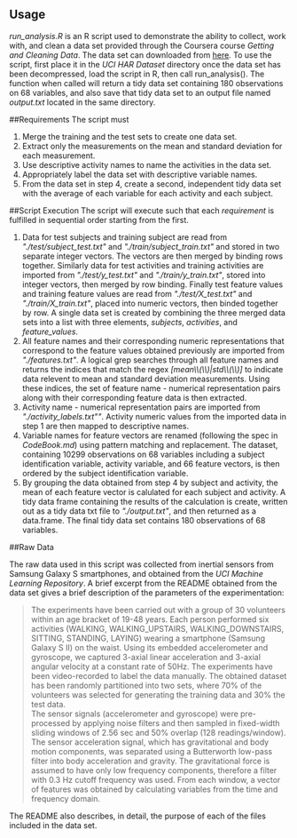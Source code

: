 ## Usage
*run_analysis.R* is an R script used to demonstrate the ability to collect, work with, and clean a data set provided through the Coursera course *Getting and Cleaning Data*.  The data set can downloaded from
[here](https://d396qusza40orc.cloudfront.net/getdata%2Fprojectfiles%2FUCI%20HAR%20Dataset.zip).  To use the script, first place it in the *UCI HAR Dataset* directory once the data set has been decompressed,  load the script in R, then call run_analysis().  The function when called will return a tidy data set containing 180 observations on 68 variables, and also save that tidy data set to an output file named *output.txt* located in the same directory.

##Requirements
The script must
1. Merge the training and the test sets to create one data set.
2. Extract only the measurements on the mean and standard deviation for each measurement.
3. Use descriptive activity names to name the activities in the data set.
4. Appropriately label the data set with descriptive variable names.
5. From the data set in step 4, create a second, independent tidy data set with the average of each variable for each activity and each subject.

##Script Execution
The script will execute such that each *requirement* is fulfilled in sequential order starting from the first. 

1.  Data for test subjects and training subject are read from *"./test/subject_test.txt"* and *"./train/subject_train.txt"* and stored in two separate integer vectors.  The vectors are then merged by binding rows together.  Similarly data for test activities and training activities are imported from *"./test/y_test.txt"* and *"./train/y_train.txt"*, stored into integer vectors, then merged by row binding.  Finally test feature values and training feature values are read from *"./test/X_test.txt"* and *"./train/X_train.txt"*, placed into numeric vectors, then binded together by row.  A single data set is created by combining the three merged data sets into a list with three elements, *subjects*, *activities*, and *feature_values*. 
2.  All feature names and their corresponding numeric representations that correspond to the feature values obtained previously are imported from *"./features.txt"*.  A logical grep searches through all feature names and returns the indices that match the regex *[mean\\\\(\\\\)|std\\\\(\\\\)]* to indicate data relevent to mean and standard deviation measurements.  Using these indices, the set of feature name - numerical representation pairs along with their corresponding feature data is then extracted.
3.  Activity name - numerical representation pairs are imported from *"./activity_labels.txt""*.  Activity numeric values from the imported data in step 1 are then mapped to descriptive names. 
4.  Variable names for feature vectors are renamed (following the spec in *CodeBook.md*) using pattern matching and replacement.  The dataset, containing 10299 observations on 68 variables including a subject identification variable, activity variable, and 66 feature vectors, is then ordered by the subject identification variable.
5.  By grouping the data obtained from step 4 by subject and activity, the mean of each feature vector is calulated for each subject and activity.  A tidy data frame containing the results of the calculation is create, written out as a tidy data txt file to *"./output.txt"*, and then returned as a data.frame.  The final tidy data set contains 180 observations of 68 variables.   

##Raw Data 

The raw data used in this script was collected from inertial sensors from Samsung Galaxy S smartphones, and obtained from the *UCI Machine Learning Repository*.  A brief excerpt from the README obtained from the data set gives a brief description of the parameters of the experimentation:

> The experiments have been carried out with a group of 30 volunteers within an age bracket of 19-48 years. Each person performed six activities (WALKING, WALKING_UPSTAIRS, WALKING_DOWNSTAIRS, SITTING, STANDING, LAYING) wearing a smartphone (Samsung Galaxy S II) on the waist. Using its embedded accelerometer and gyroscope, we captured 3-axial linear acceleration and 3-axial angular velocity at a constant rate of 50Hz. The experiments have been video-recorded to label the data manually. The obtained dataset has been randomly partitioned into two sets, where 70% of the volunteers was selected for generating the training data and 30% the test data.  
>The sensor signals (accelerometer and gyroscope) were pre-processed by applying noise filters and then sampled in fixed-width sliding windows of 2.56 sec and 50% overlap (128 readings/window). The sensor acceleration signal, which has gravitational and body motion components, was separated using a Butterworth low-pass filter into body acceleration and gravity. The gravitational force is assumed to have only low frequency components, therefore a filter with 0.3 Hz cutoff frequency was used. From each window, a vector of features was obtained by calculating variables from the time and frequency domain. 

The README also describes, in detail, the purpose of each of the files included in the data set.  



